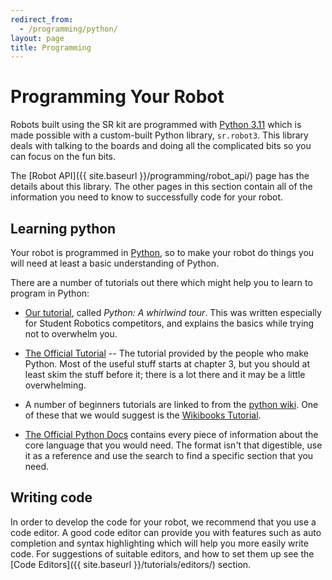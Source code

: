 ```yaml
---
redirect_from:
  - /programming/python/
layout: page
title: Programming
---
```


# Programming Your Robot

Robots built using the SR kit are programmed with [Python 3.11](https://www.python.org) which is made possible with a custom-built Python library, `sr.robot3`.
This library deals with talking to the boards and doing all the complicated bits so you can focus on the fun bits.

The [Robot API]({{ site.baseurl }}/programming/robot_api/) page has the details about this library.
The other pages in this section contain all of the information you need to know to successfully code for your robot.


## Learning python

Your robot is programmed in [Python](https://www.python.org), so to make your robot do things you will need at least a basic understanding of Python.

There are a number of tutorials out there which might help you to learn to program in Python:

* [Our tutorial](/docs/tutorials/python), called _Python: A whirlwind tour_.
    This was written especially for Student Robotics competitors, and explains the basics while trying not to overwhelm you.

* [The Official Tutorial](https://docs.python.org/3.10/tutorial/) -- The tutorial provided by the people who make Python.
    Most of the useful stuff starts at chapter 3, but you should at least skim the stuff before it; there is a lot there and it may be a little overwhelming.

* A number of beginners tutorials are linked to from the [python wiki](https://wiki.python.org/moin/BeginnersGuide/NonProgrammers).
    One of these that we would suggest is the [Wikibooks Tutorial](https://en.wikibooks.org/wiki/Non-Programmer%27s_Tutorial_for_Python_3).

* [The Official Python Docs](https://docs.python.org/3.11/) contains every piece of information about the core language that you would need.
    The format isn't that digestible, use it as a reference and use the search to find a specific section that you need.


## Writing code

In order to develop the code for your robot, we recommend that you use a code editor.
A good code editor can provide you with features such as auto completion and syntax highlighting which will help you more easily write code.
For suggestions of suitable editors, and how to set them up see the [Code Editors]({{ site.baseurl }}/tutorials/editors/) section.
